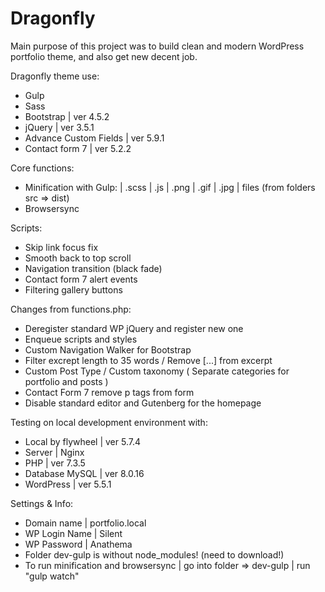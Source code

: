 # Dragonfly
Main purpose of this project was to build clean and modern WordPress portfolio theme, and also get new decent job.

Dragonfly theme use: 
- Gulp
- Sass
- Bootstrap | ver 4.5.2
- jQuery | ver 3.5.1
- Advance Custom Fields | ver 5.9.1
- Contact form 7 | ver 5.2.2

Core functions:
- Minification with Gulp: | .scss | .js | .png | .gif | .jpg | files (from folders src => dist)
- Browsersync 

Scripts:
- Skip link focus fix
- Smooth back to top scroll
- Navigation transition (black fade)
- Contact form 7 alert events 
- Filtering gallery buttons

Changes from functions.php:
- Deregister standard WP jQuery and register new one
- Enqueue scripts and styles
- Custom Navigation Walker for Bootstrap
- Filter excrept length to 35 words / Remove [...] from excerpt
- Custom Post Type / Custom taxonomy ( Separate categories for portfolio and posts )
- Contact Form 7 remove p tags from form
- Disable standard editor and Gutenberg for the homepage

Testing on local development environment with:
 - Local by flywheel | ver 5.7.4
 - Server | Nginx
 - PHP | ver 7.3.5
 - Database MySQL | ver 8.0.16
 - WordPress | ver 5.5.1
 
 Settings & Info: 
 - Domain name | portfolio.local
 - WP Login Name | Silent
 - WP Password | Anathema
 - Folder dev-gulp is without node_modules! (need to download!)
 - To run minification and browsersync | go into folder => dev-gulp | run "gulp watch"
